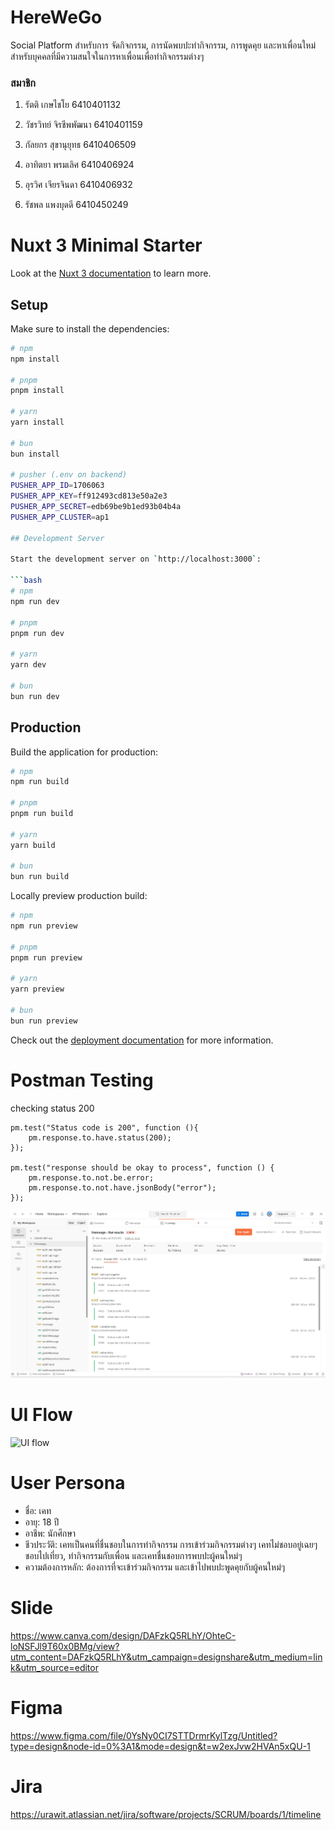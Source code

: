 
# HereWeGo
Social Platform สำหรับการ จัดกิจกรรม, การนัดพบปะทำกิจกรรม, การพูดคุย และหาเพื่อนใหม่สำหรับบุคคลที่มีความสนใจในการหาเพื่อนเพื่อทำกิจกรรมต่างๆ 
### สมาชิก
1. รัตติ เกษไชโย  6410401132

2. วัชรวิทย์ จิรชีพพัฒนา  6410401159

3. กัลยกร สุขานุยุทธ  6410406509

4. อาทิตยา พรมเลิศ  6410406924

5. อุรวิศ เจียรจินดา  6410406932

6. รัชพล แพงบุดดี  6410450249




# Nuxt 3 Minimal Starter

Look at the [Nuxt 3 documentation](https://nuxt.com/docs/getting-started/introduction) to learn more.

## Setup

Make sure to install the dependencies:

```bash
# npm
npm install

# pnpm
pnpm install

# yarn
yarn install

# bun
bun install

# pusher (.env on backend)
PUSHER_APP_ID=1706063
PUSHER_APP_KEY=ff912493cd813e50a2e3
PUSHER_APP_SECRET=edb69be9b1ed93b04b4a
PUSHER_APP_CLUSTER=ap1

## Development Server

Start the development server on `http://localhost:3000`:

```bash
# npm
npm run dev

# pnpm
pnpm run dev

# yarn
yarn dev

# bun
bun run dev
```

## Production

Build the application for production:

```bash
# npm
npm run build

# pnpm
pnpm run build

# yarn
yarn build

# bun
bun run build
```

Locally preview production build:

```bash
# npm
npm run preview

# pnpm
pnpm run preview

# yarn
yarn preview

# bun
bun run preview
```

Check out the [deployment documentation](https://nuxt.com/docs/getting-started/deployment) for more information.

# Postman Testing
checking status 200
```
pm.test("Status code is 200", function (){
    pm.response.to.have.status(200);
});

pm.test("response should be okay to process", function () {
    pm.response.to.not.be.error;
    pm.response.to.not.have.jsonBody("error");
});
```
![Postman testing](postman.png)

# UI Flow
![UI flow](image.png)

# User Persona
* ชื่อ: เคท
* อายุ: 18 ปี
* อาชีพ: นักศึกษา
* ชีวประวัติ: เคทเป็นคนที่ชื่นชอบในการทำกิจกรรม การเข้าร่วมกิจกรรมต่างๆ เคทไม่ชอบอยู่เฉยๆ ชอบไปเที่ยว, ทำกิจกรรมกับเพื่อน และเคทชื่นชอบการพบปะผู้คนใหม่ๆ 
* ความต้องการหลัก: ต้องการที่จะเข้าร่วมกิจกรรม และเข้าไปพบปะพูดคุยกับผู้คนใหม่ๆ


# Slide
https://www.canva.com/design/DAFzkQ5RLhY/OhteC-loNSFJl9T60x0BMg/view?utm_content=DAFzkQ5RLhY&utm_campaign=designshare&utm_medium=link&utm_source=editor 

# Figma
https://www.figma.com/file/0YsNy0CI7STTDrmrKylTzg/Untitled?type=design&node-id=0%3A1&mode=design&t=w2exJvw2HVAn5xQU-1

# Jira
https://urawit.atlassian.net/jira/software/projects/SCRUM/boards/1/timeline


